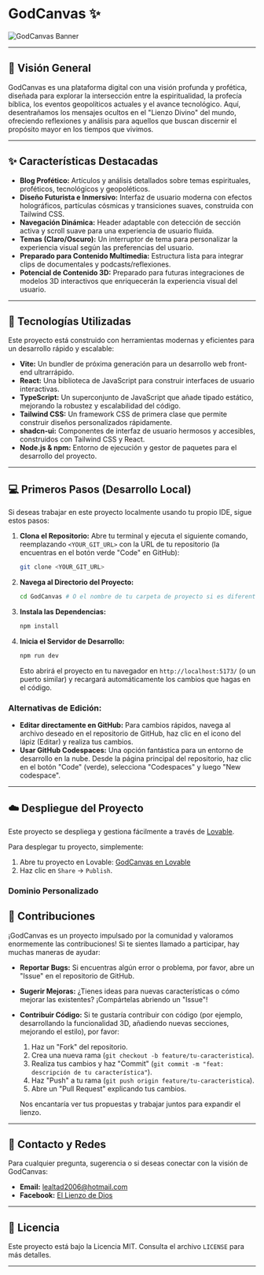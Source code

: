 
# GodCanvas ✨

![GodCanvas Banner](https://via.placeholder.com/1200x400/2A0064/E0BBE4?text=GodCanvas+-+El+Lienzo+Divino)

---

## 🌌 Visión General

GodCanvas es una plataforma digital con una visión profunda y profética, diseñada para explorar la intersección entre la espiritualidad, la profecía bíblica, los eventos geopolíticos actuales y el avance tecnológico. Aquí, desentrañamos los mensajes ocultos en el "Lienzo Divino" del mundo, ofreciendo reflexiones y análisis para aquellos que buscan discernir el propósito mayor en los tiempos que vivimos.

---

## ✨ Características Destacadas

* **Blog Profético:** Artículos y análisis detallados sobre temas espirituales, proféticos, tecnológicos y geopoléticos.
* **Diseño Futurista e Inmersivo:** Interfaz de usuario moderna con efectos holográficos, partículas cósmicas y transiciones suaves, construida con Tailwind CSS.
* **Navegación Dinámica:** Header adaptable con detección de sección activa y scroll suave para una experiencia de usuario fluida.
* **Temas (Claro/Oscuro):** Un interruptor de tema para personalizar la experiencia visual según las preferencias del usuario.
* **Preparado para Contenido Multimedia:** Estructura lista para integrar clips de documentales y podcasts/reflexiones.
* **Potencial de Contenido 3D:** Preparado para futuras integraciones de modelos 3D interactivos que enriquecerán la experiencia visual del usuario.

---

## 🚀 Tecnologías Utilizadas

Este proyecto está construido con herramientas modernas y eficientes para un desarrollo rápido y escalable:

* **Vite:** Un bundler de próxima generación para un desarrollo web front-end ultrarrápido.
* **React:** Una biblioteca de JavaScript para construir interfaces de usuario interactivas.
* **TypeScript:** Un superconjunto de JavaScript que añade tipado estático, mejorando la robustez y escalabilidad del código.
* **Tailwind CSS:** Un framework CSS de primera clase que permite construir diseños personalizados rápidamente.
* **shadcn-ui:** Componentes de interfaz de usuario hermosos y accesibles, construidos con Tailwind CSS y React.
* **Node.js & npm:** Entorno de ejecución y gestor de paquetes para el desarrollo del proyecto.

---

## 💻 Primeros Pasos (Desarrollo Local)

Si deseas trabajar en este proyecto localmente usando tu propio IDE, sigue estos pasos:

1.  **Clona el Repositorio:** Abre tu terminal y ejecuta el siguiente comando, reemplazando `<YOUR_GIT_URL>` con la URL de tu repositorio (la encuentras en el botón verde "Code" en GitHub):
    ```sh
    git clone <YOUR_GIT_URL>
    ```

2.  **Navega al Directorio del Proyecto:**
    ```sh
    cd GodCanvas # O el nombre de tu carpeta de proyecto si es diferente
    ```

3.  **Instala las Dependencias:**
    ```sh
    npm install
    ```

4.  **Inicia el Servidor de Desarrollo:**
    ```sh
    npm run dev
    ```
    Esto abrirá el proyecto en tu navegador en `http://localhost:5173/` (o un puerto similar) y recargará automáticamente los cambios que hagas en el código.

### **Alternativas de Edición:**

* **Editar directamente en GitHub:** Para cambios rápidos, navega al archivo deseado en el repositorio de GitHub, haz clic en el icono del lápiz (Editar) y realiza tus cambios.
* **Usar GitHub Codespaces:** Una opción fantástica para un entorno de desarrollo en la nube. Desde la página principal del repositorio, haz clic en el botón "Code" (verde), selecciona "Codespaces" y luego "New codespace".

---

## ☁️ Despliegue del Proyecto

Este proyecto se despliega y gestiona fácilmente a través de [Lovable](https://lovable.dev/).

Para desplegar tu proyecto, simplemente:

1.  Abre tu proyecto en Lovable: [GodCanvas en Lovable](https://lovable.dev/projects/6db9cc1e-b450-40e4-bb48-f28e1fa3cd8a)
2.  Haz clic en `Share` -> `Publish`.

### **Dominio Personalizado**



## 🤝 Contribuciones

¡GodCanvas es un proyecto impulsado por la comunidad y valoramos enormemente las contribuciones! Si te sientes llamado a participar, hay muchas maneras de ayudar:

* **Reportar Bugs:** Si encuentras algún error o problema, por favor, abre un "Issue" en el repositorio de GitHub.
* **Sugerir Mejoras:** ¿Tienes ideas para nuevas características o cómo mejorar las existentes? ¡Compártelas abriendo un "Issue"!
* **Contribuir Código:** Si te gustaría contribuir con código (por ejemplo, desarrollando la funcionalidad 3D, añadiendo nuevas secciones, mejorando el estilo), por favor:
    1.  Haz un "Fork" del repositorio.
    2.  Crea una nueva rama (`git checkout -b feature/tu-caracteristica`).
    3.  Realiza tus cambios y haz "Commit" (`git commit -m "feat: descripción de tu característica"`).
    4.  Haz "Push" a tu rama (`git push origin feature/tu-caracteristica`).
    5.  Abre un "Pull Request" explicando tus cambios.

    Nos encantaría ver tus propuestas y trabajar juntos para expandir el lienzo.

---

## 📧 Contacto y Redes

Para cualquier pregunta, sugerencia o si deseas conectar con la visión de GodCanvas:

* **Email:** [lealtad2006@hotmail.com](mailto:lealtad2006@hotmail.com)
* **Facebook:** [El Lienzo de Dios](https://www.facebook.com/ElLienzodeDios)

---

## 📄 Licencia

Este proyecto está bajo la Licencia MIT. Consulta el archivo `LICENSE` para más detalles.

---
